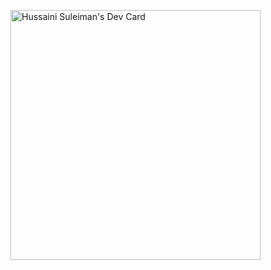 <a href="https://app.daily.dev/el_hussain"><img src="https://api.daily.dev/devcards/e47b1c898d2d405bb27b5918a14c63fb.png?r=f1k" width="400" alt="Hussaini Suleiman's Dev Card"/></a>
